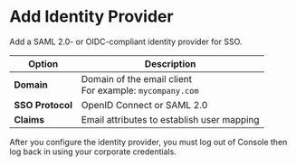 # Add Identity Provider

Add a SAML 2.0- or OIDC-compliant identity provider for SSO.

| **Option** | **Description** |
|--|--|
| **Domain** | Domain of the email client<br>For example: `mycompany.com` |
| **SSO Protocol** | OpenID Connect or SAML 2.0 |
| **Claims** | Email attributes to establish user mapping |
 
After you configure the identity provider, you must log out of Console then log back in using your corporate credentials.